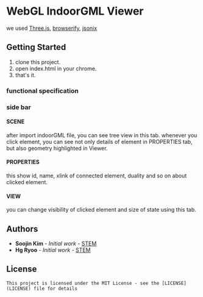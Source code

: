 # WebGL IndoorGML Viewer

we used [Three.js](http://threejs.org/), [browserify](http://browserify.org/), [jsonix](https://github.com/highsource/jsonix)

## Getting Started

1. clone this project.
2. open index.html in your chrome.
3. that's it.

### functional specification

### side bar

#### SCENE

after import indoorGML file, you can see tree view in this tab.
whenever you click element, you can see not only details of element in PROPERTIES tab,
but also geometry highlighted in Viewer.

#### PROPERTIES

this show id, name, xlink of connected element, duality and so on about clicked element.

#### VIEW

you can change visibility of clicked element and size of state using this tab.


## Authors

* **Soojin Kim** - *Initial work* - [STEM](https://github.com/STEMLab)
* **Hg Ryoo** - *Initial work* - [STEM](https://github.com/STEMLab)

## License
```
This project is licensed under the MIT License - see the [LICENSE](LICENSE) file for details
```

